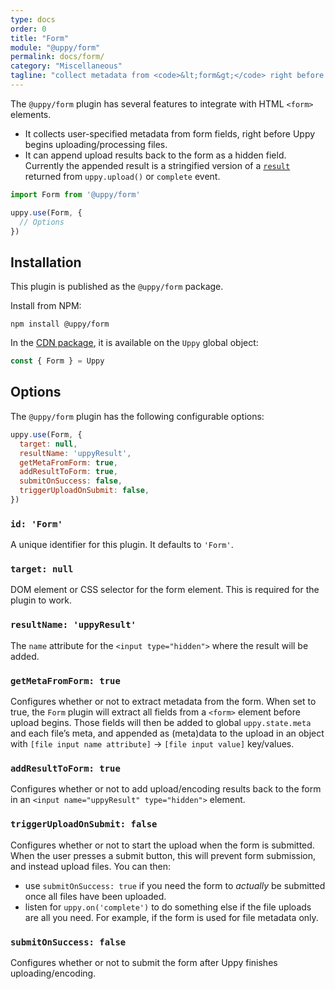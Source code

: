 ```yaml
---
type: docs
order: 0
title: "Form"
module: "@uppy/form"
permalink: docs/form/
category: "Miscellaneous"
tagline: "collect metadata from <code>&lt;form&gt;</code> right before the Uppy upload, then optionally append results back to the form"
---
```


The `@uppy/form` plugin has several features to integrate with HTML `<form>` elements.

- It collects user-specified metadata from form fields, right before Uppy begins uploading/processing files.
- It can append upload results back to the form as a hidden field. Currently the appended result is a stringified version of a [`result`](/docs/uppy/#uppy-upload) returned from `uppy.upload()` or `complete` event.

```js
import Form from '@uppy/form'

uppy.use(Form, {
  // Options
})
```

## Installation

This plugin is published as the `@uppy/form` package.

Install from NPM:

```shell
npm install @uppy/form
```

In the [CDN package](/docs/#With-a-script-tag), it is available on the `Uppy` global object:

```js
const { Form } = Uppy
```

## Options

The `@uppy/form` plugin has the following configurable options:

```js
uppy.use(Form, {
  target: null,
  resultName: 'uppyResult',
  getMetaFromForm: true,
  addResultToForm: true,
  submitOnSuccess: false,
  triggerUploadOnSubmit: false,
})
```

### `id: 'Form'`

A unique identifier for this plugin. It defaults to `'Form'`.

### `target: null`

DOM element or CSS selector for the form element. This is required for the plugin to work.

### `resultName: 'uppyResult'`

The `name` attribute for the `<input type="hidden">` where the result will be added.

### `getMetaFromForm: true`

Configures whether or not to extract metadata from the form. When set to true, the `Form` plugin will extract all fields from a `<form>` element before upload begins. Those fields will then be added to global `uppy.state.meta` and each file’s meta, and appended as (meta)data to the upload in an object with `[file input name attribute]` -> `[file input value]` key/values.

### `addResultToForm: true`

Configures whether or not to add upload/encoding results back to the form in an `<input name="uppyResult" type="hidden">` element.

### `triggerUploadOnSubmit: false`

Configures whether or not to start the upload when the form is submitted. When the user presses a submit button, this will prevent form submission, and instead upload files. You can then:

- use `submitOnSuccess: true` if you need the form to _actually_ be submitted once all files have been uploaded.
- listen for `uppy.on('complete')` to do something else if the file uploads are all you need. For example, if the form is used for file metadata only.

### `submitOnSuccess: false`

Configures whether or not to submit the form after Uppy finishes uploading/encoding.
